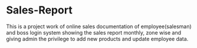 # Sales-Report
This is a project work of online sales documentation of employee(salesman) and boss login system showing the sales report monthly, zone wise and giving admin the privilege to add new products and update employee data.


